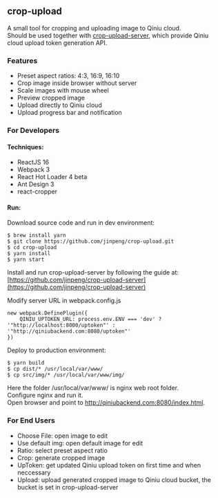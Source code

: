 ## crop-upload
A small tool for cropping and uploading image to Qiniu cloud.  
Should be used together with [crop-upload-server](https://github.com/jinpeng/crop-upload-server), which provide Qiniu cloud upload token generation API.

### Features
- Preset aspect ratios: 4:3, 16:9, 16:10
- Crop image inside browser without server
- Scale images with mouse wheel
- Preview cropped image
- Upload directly to Qiniu cloud
- Upload progress bar and notification

### For Developers

#### Techniques:
- ReactJS 16
- Webpack 3
- React Hot Loader 4 beta
- Ant Design 3
- react-cropper

#### Run:
Download source code and run in dev environment:

```
$ brew install yarn
$ git clone https://github.com/jinpeng/crop-upload.git
$ cd crop-upload
$ yarn install
$ yarn start
```
Install and run crop-upload-server by following the guide at:
[https://github.com/jinpeng/crop-upload-server](https://github.com/jinpeng/crop-upload-server)

Modify server URL in webpack.config.js

```
new webpack.DefinePlugin({
    QINIU_UPTOKEN_URL: process.env.ENV === 'dev' ? '"http://localhost:8000/uptoken"' : '"http://qiniubackend.com:8080/uptoken"'
})
```

Deploy to production environment:

```
$ yarn build
$ cp dist/* /usr/local/var/www/
$ cp src/img/* /usr/local/var/www/img/
```
Here the folder /usr/local/var/www/ is nginx web root folder.  
Configure nginx and run it.  
Open browser and point to http://qiniubackend.com:8080/index.html.

### For End Users
- Choose File: open image to edit
- Use default img: open default image for edit
- Ratio: select preset aspect ratio
- Crop: generate cropped image
- UpToken: get updated Qiniu upload token on first time and when neccessary
- Upload: upload generated cropped image to Qiniu cloud bucket, the bucket is set in crop-upload-server



